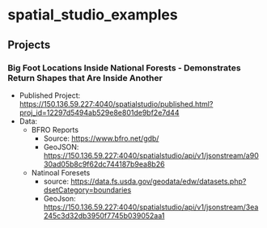 # spatial_studio_examples

## Projects
### Big Foot Locations Inside National Forests - Demonstrates Return Shapes that Are Inside Another 
  * Published Project: https://150.136.59.227:4040/spatialstudio/published.html?proj_id=12297d5494ab529e8e801de9bf2e7d44
  * Data: 
    * BFRO Reports 
      * Source: https://www.bfro.net/gdb/
      * GeoJSON: https://150.136.59.227:4040/spatialstudio/api/v1/jsonstream/a9030ad05b8c9f62dc744187b9ea8b26
    * Natinoal Foresets
      * source: https://data.fs.usda.gov/geodata/edw/datasets.php?dsetCategory=boundaries
      * GeoJson: https://150.136.59.227:4040/spatialstudio/api/v1/jsonstream/3ea245c3d32db3950f7745b039052aa1
